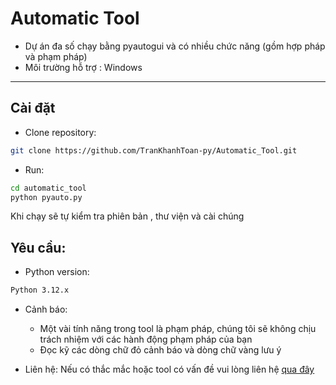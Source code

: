 # Automatic Tool

- Dự án đa số chạy bằng pyautogui và có nhiều chức năng (gồm hợp pháp và phạm pháp)
- Môi trường hỗ trợ : Windows

---

## Cài đặt

- Clone repository:

```bash
git clone https://github.com/TranKhanhToan-py/Automatic_Tool.git
```
- Run:
```bash
cd automatic_tool
python pyauto.py
```
Khi chạy sẽ tự kiểm tra phiên bản , thư viện và cài chúng
## Yêu cầu:

- Python version:
```bash
Python 3.12.x
```

- Cảnh báo:
  + Một vài tính năng trong tool là phạm pháp, chúng tôi sẽ không chịu trách nhiệm với các hành động phạm pháp của bạn
  + Đọc kỹ các dòng chữ đỏ cảnh báo và dòng chữ vàng lưu ý

- Liên hệ:
  Nếu có thắc mắc hoặc tool có vấn đề vui lòng liên hệ [qua đây](https://TranKhanhToan-py.github.io/info2)
